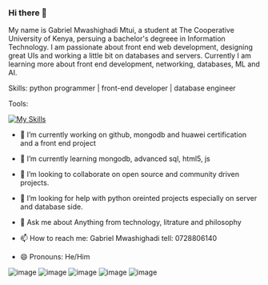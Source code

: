 ### Hi there 👋
My name is Gabriel Mwashighadi Mtui, a student at The Cooperative University of Kenya, persuing a bachelor's degreee in Information Technology.
I am passionate about front end web development, designing great UIs and working a little bit on databases and servers.
Currently I am learning more about front end development, networking, databases, ML and AI.

Skills: 
python programmer |  front-end developer | database engineer

Tools:


[![My Skills](https://skillicons.dev/icons?i=js,html,css,wasm)](https://skillicons.dev)

- 🔭 I’m currently working on github, mongodb and huawei certification and a front end project
- 🌱 I’m currently learning mongodb, advanced sql, html5, js
- 👯 I’m looking to collaborate on open source and community driven projects.

- 🤔 I’m looking for help with python oreinted projects especially on server and database side.
- 💬 Ask me about Anything from technology, litrature and philosophy
- 📫 How to reach me: Gabriel Mwashighadi tell: 0728806140 
- 😄 Pronouns: He/Him

![image](https://github.com/gabriel-mwash/gabriel-mwash/assets/124787358/94945ae7-c9b4-441d-a335-7969a7593de9)
![image](https://github.com/gabriel-mwash/gabriel-mwash/assets/124787358/481f8d1d-cf95-4428-88e0-520f4f90942f)
![image](https://github.com/gabriel-mwash/gabriel-mwash/assets/124787358/ed978460-ef20-4a0b-b6f5-4fe31dfdcafa)
![image](https://github.com/gabriel-mwash/gabriel-mwash/assets/124787358/7d1b469b-d8c7-48bf-81f4-3f6a842e147c)
![image](https://github.com/gabriel-mwash/gabriel-mwash/assets/124787358/78f400dd-cbe0-4280-ab9d-e8a05c9e05b9)

